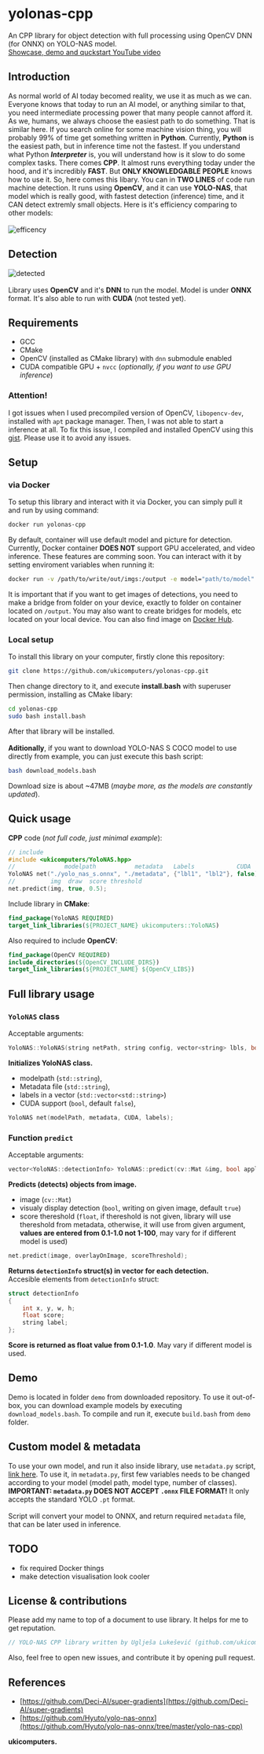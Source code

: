 # yolonas-cpp
An CPP library for object detection with full processing using OpenCV DNN (for ONNX) on YOLO-NAS model.<br>
[Showcase, demo and quckstart YouTube video](https://youtu.be/t4x2_ebe988)

## Introduction
As normal world of AI today becomed reality, we use it as much as we can. Everyone knows that today to run an AI model, or anything similar to that, you need intermediate processing power that many people cannot afford it. As we, humans, we always choose the easiest path to do something. That is similar here. If you search online for some machine vision thing, you will probably 99% of time get something written in **Python**. Currently, **Python** is the easiest path, but in inference time not the fastest. If you understand what Python **_Interpreter_** is, you will understand how is it slow to do some complex tasks. There comes **CPP**. It almost runs everything today under the hood, and it's incredibly **FAST**. But **ONLY KNOWLEDGABLE PEOPLE** knows how to use it. So, here comes this libary. You can in **TWO LINES** of code run machine detection. It runs using **OpenCV**, and it can use **YOLO-NAS**, that model which is really good, with fastest detection (inference) time, and it CAN detect extremly small objects. Here is it's efficiency comparing to other models:<br><br>
![efficency](https://github.com/ukicomputers/yolonas-cpp/assets/84191191/3c991abb-e1ed-49da-9cc0-0c37fcab7fe8)

## Detection
![detected](https://github.com/ukicomputers/yolonas-cpp/assets/84191191/888a729e-bdc2-4c59-ae74-6cf855fc5cf3)
<br><br>Library uses **OpenCV** and it's **DNN** to run the model. Model is under **ONNX** format. It's also able to run with **CUDA** (not tested yet).

## Requirements
- GCC
- CMake
- OpenCV (installed as CMake library) with `dnn` submodule enabled
- CUDA compatible GPU + `nvcc` (_optionally, if you want to use GPU inference_)
### Attention!
I got issues when I used precompiled version of OpenCV, `libopencv-dev`, installed with `apt` package manager. Then, I was not able to start a inference at all. To fix this issue, I compiled and installed OpenCV using this [gist](https://gist.github.com/ukicomputers/e559854ac0b4fba7ea722722f96d5fbf). Please use it to avoid any issues.

## Setup
### via Docker
To setup this library and interact with it via Docker, you can simply pull it and run by using command:
```bash
docker run yolonas-cpp
```
By default, container will use default model and picture for detection.
Currently, Docker container **DOES NOT** support GPU accelerated, and video inference.
These features are comming soon.
You can interact with it by setting enviroment variables when running it:
```bash
docker run -v /path/to/write/out/imgs:/output -e model="path/to/model" -e metadata="path/to/metadata" -e source="path/to/source" yolonas-cpp
```
It is important that if you want to get images of detections, you need to make a bridge from folder on your device, exactly to folder on container located on `/output`. You may also want to create bridges for models, etc located on your local device.
You can also find image on [Docker Hub](https://hub.docker.com/r/ukicomputers/yolonas-cpp).
### Local setup
To install this library on your computer, firstly clone this repository:
```bash
git clone https://github.com/ukicomputers/yolonas-cpp.git
```
Then change directory to it, and execute **install.bash** with superuser permission, installing as CMake libary:
```bash
cd yolonas-cpp
sudo bash install.bash
```
After that library will be installed.<br><br>**Aditionally**, if you want to download YOLO-NAS S COCO model to use directly from example, you can just execute this bash script:
```bash
bash download_models.bash
```
Download size is about ~47MB (_maybe more, as the models are constantly updated_).

## Quick usage
**CPP** code (_not full code, just minimal example_):
```cpp
// include
#include <ukicomputers/YoloNAS.hpp>
//              modelpath           metadata   Labels            CUDA
YoloNAS net("./yolo_nas_s.onnx", "./metadata", {"lbl1", "lbl2"}, false);
//          img  draw  score threshold
net.predict(img, true, 0.5);
```
Include library in **CMake**:
```cmake
find_package(YoloNAS REQUIRED)
target_link_libraries(${PROJECT_NAME} ukicomputers::YoloNAS)
```
Also required to include **OpenCV**:
```cmake
find_package(OpenCV REQUIRED)
include_directories(${OpenCV_INCLUDE_DIRS})
target_link_libraries(${PROJECT_NAME} ${OpenCV_LIBS})
```

## Full library usage
### `YoloNAS` class
Acceptable arguments:
```cpp
YoloNAS::YoloNAS(string netPath, string config, vector<string> lbls, bool cuda = false);
```
**Initializes YoloNAS class.**
- modelpath (`std::string`),
- Metadata file (`std::string`),
- labels in a vector (`std::vector<std::string>`)
- CUDA support (`bool`, default `false`),

```cpp
YoloNAS net(modelPath, metadata, CUDA, labels);
```
### Function `predict`
Acceptable arguments:
```cpp
vector<YoloNAS::detectionInfo> YoloNAS::predict(cv::Mat &img, bool applyOverlayOnImage = true, float scoreThresh = -1.00)
```
**Predicts (detects) objects from image.**
- image (`cv::Mat`)
- visualy display detection (`bool`, writing on given image, default `true`)
- score thereshold (`float`, if thereshold is not given, library will use thereshold from metadata, otherwise, it will use from given argument, **values are entered from 0.1-1.0 not 1-100**, may vary for if different model is used)
```cpp
net.predict(image, overlayOnImage, scoreThreshold);
```
**Returns `detectionInfo` struct(s) in vector for each detection.** <br>
Accesible elements from `detectionInfo` struct:
```cpp
struct detectionInfo
{
    int x, y, w, h;
    float score;
    string label;
};
```
**Score is returned as float value from 0.1-1.0**. May vary if different model is used.

## Demo
Demo is located in folder `demo` from downloaded repository. To use it out-of-box, you can download example models by executing `download_models.bash`. To compile and run it, execute `build.bash` from `demo` folder.

## Custom model & metadata
To use your own model, and run it also inside library, use `metadata.py` script, [link here](https://github.com/ukicomputers/yolonas-cpp/blob/main/metadata.py). To use it, in `metadata.py`, first few variables needs to be changed according to your model (model path, model type, number of classes). **IMPORTANT: `metadata.py` DOES NOT ACCEPT `.onnx` FILE FORMAT!** It only accepts the standard YOLO `.pt` format.<br><br>Script will convert your model to ONNX, and return required `metadata` file, that can be later used in inference.

## TODO
- fix required Docker things
- make detection visualisation look cooler

## License & contributions
Please add my name to top of a document to use library. It helps for me to get reputation.
```cpp
// YOLO-NAS CPP library written by Uglješa Lukešević (github.com/ukicomputers)
```
Also, feel free to open new issues, and contribute it by opening pull request.

## References
- [https://github.com/Deci-AI/super-gradients](https://github.com/Deci-AI/super-gradients)
- [https://github.com/Hyuto/yolo-nas-onnx](https://github.com/Hyuto/yolo-nas-onnx/tree/master/yolo-nas-cpp)

**ukicomputers.**
